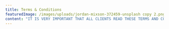 ```yaml
---
title: Terms & Conditions
featuredImage: /images/uploads/jordan-mixson-372459-unsplash copy 2.png
content: "IT IS VERY IMPORTANT THAT ALL CLIENTS READ THESE TERMS AND CONDITIONS BEFORE BOOKING TALENT.\n\n\n\nRATES:\n\nPlease check model rates when booking. The rates apply to shoot time only and do not include usage.\n\nTHE WORKING DAY: (Photography)\n\nNormal hours for a booking are between 8:00am to 6:00pm, including lunch break. Penalty rates may apply outside these hours.\n\nPENALTY/OVERTIME RATE: (Photography)\n\nOvertime & Finish Time: 20 minutes or more into the hour will be billed as a full hour.\n\na. The hourly rate is one and a half times the model’s normal rate before 8.00am and after 6.00pm.\n\nb. Working on weekends can incur a higher rate which will be negotiated at time of booking\n\nc. A special rate is negotiated for work after 11.00pm and before 7.00am.\n\nTRAVEL RATE: (Photography)\n\nPlease check travel rates when booking talent. This rate applies to travel outside a 10km radius. Travel time is calculated from departure time in the city to arrival back in the city. Travel days are charged at half the model’s daily rate.\n\nUSAGE: (Photography)\n\n\n\nAll photography is to be used only for the purpose for which it was originally shot and negotiated. Any additional usage outside the agreed time frame or for loadings used for example; Billboards, Lightboxes, Stills on TV etc. is a separate fee that needs to be negotiated and authorized by GLASS.\n\n\n\nPOINT OF PURCHASE / PRODUCT BOOKING:\n\n\n\nNo advertisement, poster, billboard, display/card, swing tag, package, website, point of purchase or use of the model’s image or name may be used unless negotiated and cleared with GLASS prior to the commencement of the booking. It is the client’s responsibility to check product bookings with GLASS for conflicts.\n\n\n\nPROVISIONAL BOOKINGS:\n\n\n\nIf a client does not exercise their option to release or confirm a provisional booking within 48 hours of the option date,GLASS reserves the right to cancel the booking, allowing secondary or definite bookings to take precedence.\n\n\n\nWEATHER PERMITTING BOOKINGS:\n\n\n\nFirst cancellation – no fee.\n\nSecond cancellation – half fee.\n\nThird cancellation and subsequent cancellations – full fee.\n\nThe type of weather required must be specified at the time of booking.\n\nFull cancellation will be charged if the same model is not re-booked.\n\nCANCELLATIONS\n\n\n\n24 hours (1 working day) prior to commencement: FULL FEE.\n\n48 hours (2 working days) prior to commencement: 50% of fee\n\nOn arrival at booking: FULL FEE.\n\nTEST SHOOTS:\n\n\n\nPhotographers may not use test shoots for commercial purposes unless specific arrangements have been made with the Agency.\n\n\n\nSHOWS:\n\n\n\nPlease check rates at the time of booking. Any use of photography or video footage must be advised to the Agency prior to booking.\n\n\n\nTELEVISION:\n\n\n\nCommercials and stills are to be negotiated at the time of casting/ booking, and are quoted for 12 months on air for release within Australia only. Any lesser or greater extensions or territories must be negotiated at the time of casting/booking. No model may commence a television booking until the applicable equity contract has been completed and signed by both the client and the Agency. If first on-air date cannot be supplied at the time the contract is signed it will be deemed to be within 30 days of signing of the contract.\n\n\n\nVIDEO:\n\n\n\nPlease check rates at the time of booking.\n\n\n\nMEALS:\n\n\n\nClients are responsible for all meals on all bookings outside the metropolitan area. Client must check with the agency prior to the job with any dietary requirements.\n\n\n\nCOMPLAINTS:\n\n\n\nAny cause for complaint should be reported to the Agency during the course of the booking.\n\n\n\nAGENCY SERVICE FEE:\n\n\n\nAgency Service Fee is a mandatory fee on all bookings made with GLASS Management, and is not a negotiable fee for the purposes of making a booking.   The Agency Service Fee is calculated at 20% on the total of the job and loading for all jobs booked.\n\n\n\nPAYMENT: ON ALL INVOICES PAYMENT IS REQUIRED WITHIN 14 DAYS OF THE DATE OF INVOICE. IN ALL CASES THE CLIENT BOOKING THE MODEL WILL BE INVOICED AND SOLELY RESPONSIBLE FOR PAYMENT UNLESS OTHERWISE AGREED, AND CONFIRMATION GIVEN, PRIOR TO THE COMMENCEMENT OF THE BOOKING.\n\n\n\nPLEASE NOTE: We, the Agency, act solely for and on behalf of our models and whilst making every endeavour to provide a satisfactory and efficient service we cannot be held ultimately responsible for a model’s conduct on an assignment.\n\n\n\n\n\n\t\n\nClick here to Reply or Forward\n\n3.59 GB (11%) of 30 GB used\n\nManage\n\nProgram Policies\n\nPowered by Google\n\nLast account activity: 1 hour ago\n\nDetails"
---
```


